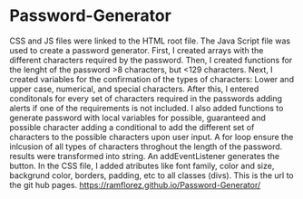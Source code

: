 # Password-Generator
CSS  and JS files were linked to the HTML root file.
The Java Script file was used to create a password generator.
First, I created arrays with the different characters required by the password.
Then, I created functions for the lenght of the password >8 characters, but <129 characters.
Next, I created variables for the confirmation of the types of characters: Lower and upper case, numerical, and special characters.
After this, I entered conditonals for every set of characters required in the passwords adding alerts if one of the requirements is not included.
I also added functions to generate password with local variables for possible, guaranteed and possible character adding a conditional to add the different set of characters to the possible characters upon user input.
A for loop ensure the inlcusion of all types of characters throghout the length of the password.
results were transformed into string.
An addEventListener generates the button.
In the CSS file, I added atributes like font family, color and size, backgrund color, borders, padding, etc to all classes (divs). 
This is the url to the git hub pages.
https://ramflorez.github.io/Password-Generator/

